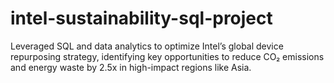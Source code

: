 # intel-sustainability-sql-project
Leveraged SQL and data analytics to optimize Intel’s global device repurposing strategy, identifying key opportunities to reduce CO₂ emissions and energy waste by 2.5x in high-impact regions like Asia.
